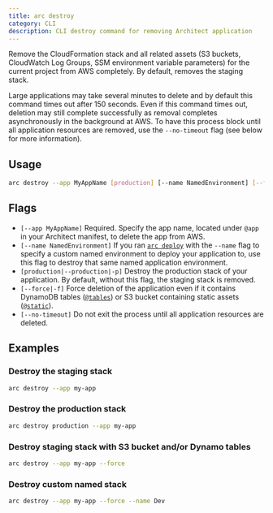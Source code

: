 ```yaml
---
title: arc destroy
category: CLI
description: CLI destroy command for removing Architect application
---
```


Remove the CloudFormation stack and all related assets (S3 buckets, CloudWatch Log Groups, SSM environment variable parameters) for the current project from AWS completely. By default, removes the staging stack.

Large applications may take several minutes to delete and by default this command times out after 150 seconds. Even if this command times out, deletion may still complete successfully as removal completes asynchronously in the background at AWS. To have this process block until all application resources are removed, use the `--no-timeout` flag (see below for more information).

## Usage

```bash
arc destroy --app MyAppName [production] [--name NamedEnvironment] [--force]
```

## Flags

- `[--app MyAppName]` Required. Specify the app name, located under `@app` in your Architect manifest, to delete the app from AWS.
- `[--name NamedEnvironment]` If you ran [`arc deploy`][deploy] with the `--name` flag to specify a custom named environment to deploy your application to, use this flag to destroy that same named application environment.
- `[production|--production|-p]` Destroy the production stack of your application. By default, without this flag, the staging stack is removed.
- `[--force|-f]` Force deletion of the application even if it contains DynamoDB tables ([`@tables`][tables]) or S3 bucket containing static assets ([`@static`][static]).
- `[--no-timeout]` Do not exit the process until all application resources are deleted.

## Examples

### Destroy the staging stack

```bash
arc destroy --app my-app
```

### Destroy the production stack

```bash
arc destroy production --app my-app
```

### Destroy staging stack with S3 bucket and/or Dynamo tables

```bash
arc destroy --app my-app --force
```

### Destroy custom named stack

```bash
arc destroy --app my-app --force --name Dev
```

[deploy]: deploy
[tables]: ../app.arc/tables
[static]: ../app.arc/static
